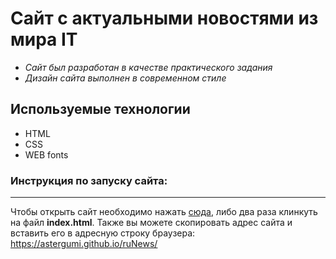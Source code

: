 # Сайт с актуальными новостями из мира IT
* *Сайт был разработан в качестве практического задания*
* *Дизайн сайта выполнен в современном стиле*
## Используемые технологии
* HTML
* CSS
* WEB fonts
### Инструкция по запуску сайта:
***
Чтобы открыть сайт необходимо нажать [сюда](https://astergumi.github.io/ruNews/), либо два раза клинкуть на файл __index.html__.
Также вы можете скопировать адрес сайта и вставить его в адресную строку браузера: https://astergumi.github.io/ruNews/
